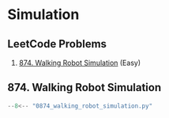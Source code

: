 # Simulation

## LeetCode Problems

1. [874. Walking Robot Simulation](https://leetcode.com/problems/walking-robot-simulation/) (Easy)

## 874. Walking Robot Simulation

```python
--8<-- "0874_walking_robot_simulation.py"
```
